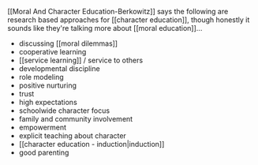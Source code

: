 [[Moral And Character Education-Berkowitz]] says the following are research based approaches for [[character education]], though honestly it sounds like they're talking more about [[moral education]]...

 - discussing [[moral dilemmas]]
 - cooperative learning
 - [[service learning]] / service to others
 - developmental discipline
 - role modeling
 - positive nurturing
 - trust
 - high expectations
 - schoolwide character focus
 - family and community involvement
 - empowerment
 - explicit teaching about character
 - [[character education - induction|induction]]
 - good parenting

